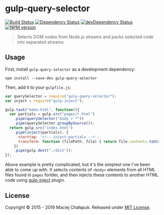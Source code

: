 # gulp-query-selector
[![Build Status][travis-image]][travis-url]
[![Dependency Status][david-image]][david-url]
[![devDependency Status][david-image-dev]][david-url-dev]
[![NPM version][npm-image]][npm-url]

> Selects DOM nodes from Node.js streams and packs selected code into separated streams.

[travis-url]: http://travis-ci.org/mchalapuk/gulp-query-selector
[travis-image]: https://secure.travis-ci.org/mchalapuk/gulp-query-selector.png?branch=master
[david-url]: https://david-dm.org/mchalapuk/gulp-query-selector
[david-image]: https://david-dm.org/mchalapuk/gulp-query-selector.svg
[david-url-dev]: https://david-dm.org/mchalapuk/gulp-query-selector?type=dev
[david-image-dev]: https://david-dm.org/mchalapuk/gulp-query-selector/dev-status.svg
[npm-url]: https://npmjs.org/package/gulp-query-selector
[npm-image]: https://badge.fury.io/js/gulp-query-selector.svg

## Usage

First, install `gulp-query-selector` as a development dependency:

```shell
npm install --save-dev gulp-query-selector
```

Then, add it to your `gulpfile.js`:

```javascript
var querySelector = require("gulp-query-selector");
var inject = require("gulp-inject");

gulp.task("make-html", function(){
  var partials = gulp.src("pages/*.html")
    .pipe(querySelector("body > *"))
    .pipe(querySelector.groupBySource());
  return gulp.src("index.html")
    .pipe(inject(partials), {
      starttag: '<!-- inject:partials -->',
      transform: function (filePath, file) { return file.contents.toString('utf8'); }
    })
    .pipe(gulp.dest("./dist"));
});
```
Above example is pretty complicated, but it's the simplest one I've been able to come up with. It
selects contents of `<body>` elements from all HTML files found in `pages` forlder, and then injects
these contents to another HTML code using [gulp-inject](https://github.com/klei/gulp-inject) plugin.

## License

Copyright &copy; 2015 - 2019 Maciej Chałapuk. Released under [MIT License](LICENSE).

